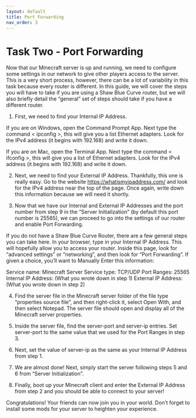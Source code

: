 ```yaml
---
layout: default
title: Port Forwarding
nav_order: 3
---
```


# Task Two - Port Forwarding

Now that our Minecraft server is up and running, we need to configure some settings in our network to give other players access to the server. This is a very short process, however, there can be a lot of variability in this task because every router is different. In this guide, we will cover the steps you will have to take if you are using a Shaw Blue Curve router, but we will also briefly detail the “general” set of steps should take if you have a different router.

1. First, we need to find your Internal IP Address. 

  If you are on Windows, open the Command Prompt App. Next type the command < ipconfig >, this will give you a list Ethernet adapters. Look for the IPv4 address (it begins with 192.168) and write it down.

  If you are on Mac, open the Terminal App. Next type the command < ifconfig >, this will give you a list of Ethernet adapters. Look for the IPv4 address (it begins with 192.168) and write it down.

2. Next, we need to find your External IP Address. Thankfully, this one is really easy. Go to the website https://whatismyipaddress.com/ and look for the IPv4 address near the top of the page. Once again, write down this information because we will need it shortly.

3. Now that we have our Internal and External IP Addresses and the port number from step 9 in the “Server Initialization” (by default this port number is 25565), we can proceed to go into the settings of our router and enable Port Forwarding.

  If you do not have a Shaw Blue Curve Router, there are a few general steps you can take here. In your browser, type in your Internal IP Address. This will hopefully allow you to access your router. Inside this page, look for “advanced settings” or “networking”, and then look for “Port Forwarding”. If given a choice, you’ll want to Manually Enter this information:

  Service name: Minecraft Server
  Service type: TCP/UDP
  Port Ranges: 25565
  Internal IP Address: (What you wrote down in step 1)
  External IP Address: (What you wrote down in step 2)

4. Find the server file in the Minecraft server folder of the file type “properties source file”, and then right-click it, select Open With, and then select Notepad. The server file should open and display all of the Minecraft server properties.

5. Inside the server file, find the server-port and server-ip entries. Set server-port to the same value that we used for the Port Ranges in step 3. 

6. Next, set the value of server-ip as the same as your Internal IP Address from step 1.

7. We are almost done! Next, simply start the server following steps 5 and 6 from “Server Initialization”.

8. Finally, boot up your Minecraft client and enter the External IP Address from step 2 and you should be able to connect to your server!

Congratulations! Your friends can now join you in your world. Don’t forget to install some mods for your server to heighten your experience.
